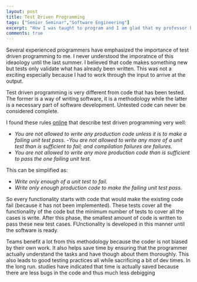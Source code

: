 ```yaml
---
layout: post
title: Test Driven Programming
tags: ["Senior Seminar","Software Engineering"]
excerpt: "How I was taught to program and I am glad that my professor hammered this into my head. It is surely a pain but always worth it"
comments: true
---
```


Several experienced programmers have emphasized the importance of test driven programming to me. I never understood the imporatnce of this ideaology until the last summer. I believed that code makes something new but tests only validate what has already been written. This was not a exciting especially because I had to work through the input to arrive at the output.

Test driven programming is very different from code that has been tested. The former is a way of writing software, it is a methodology while the latter is a necessary part of software development. Untested code can never be considered complete.

I found these rules [online](https://medium.freecodecamp.org/test-driven-development-what-it-is-and-what-it-is-not-41fa6bca02a2) that describe test driven programming very well:

-   _You are not allowed to write any production code unless it is to make a failing unit test pass._
    \-_You are not allowed to write any more of a unit test than is sufficient to fail; and compilation failures are failures._
-   _You are not allowed to write any more production code than is sufficient to pass the one failing unit test._

This can be simplified as:

-   _Write only enough of a unit test to fail._
-   _Write only enough production code to make the failing unit test pass._

So every functionality starts with code that would make the existing code fail (because it has not been implemented). These tests cover all the functionality of the code but the minimum number of tests to cover all the cases is write. After this phase, the smallest amount of code is written to pass these new test cases. FUnctionality is developed in this manner until the software is ready.

Teams benefit a lot from this methodology because the coder is not biased by their own work. It also helps save time by ensuring that the programmer actually understand the tasks and have though about them thoroughly. This also leads to good testing practices all while sacrificing a bit of dev times. In the long run. studies have indicated that time is actually saved because there are less bugs in the code and thus much less debigging
